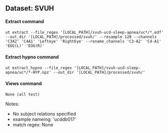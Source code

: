 ## Dataset: SVUH

#### Extract command
```
ut extract --file_regex '[LOCAL_PATH]/svuh-ucd-sleep-apnea/uc*/*.edf' --out_dir '[LOCAL_PATH]/processed/svuh/' --resample 128 --channels 'C3A2' 'C4A1' 'Lefteye' 'RightEye' --rename_channels 'C3-A2' 'C4-A1' 'EOG(L)' 'EOG(R)'
```

#### Extract hypno command
```
ut extract_hypno --file_regex '[LOCAL_PATH]/svuh-ucd-sleep-apnea/uc*/*-HYP.npz' --out_dir '[LOCAL_PATH]/processed/svuh/'
```

#### Views command
```
None (all test)
```

Notes: 
- No subject relations specified
- example nameing: 'ucddb017'
- match regex: None

